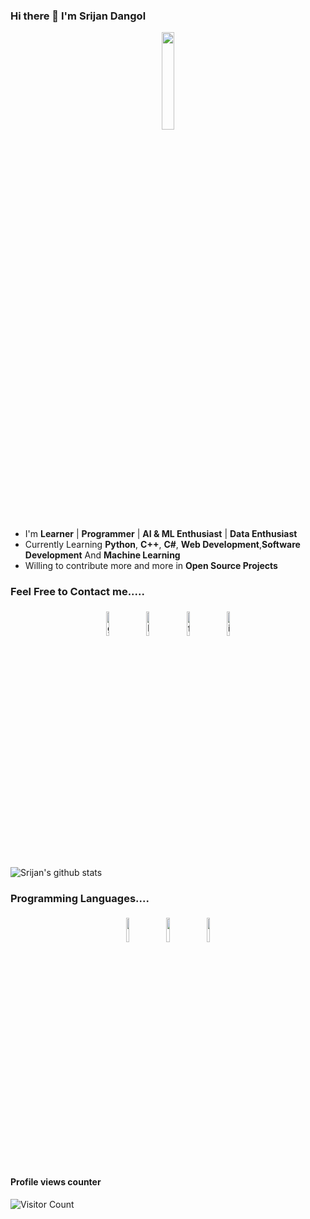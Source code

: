 ### Hi there 👋 I'm Srijan Dangol

<p align="center">
<img width="20%" src="https://img.icons8.com/ios-filled/96/000000/programming.png"/>
</p>


- I'm  **Learner** | **Programmer** | **AI & ML Enthusiast** | **Data Enthusiast**
- Currently Learning **Python**, **C++**, **C#**, **Web Development**,**Software Development** And **Machine Learning**
- Willing to contribute more and more in **Open Source Projects**


### Feel Free to Contact me.....

<p align="center">
	<a href="https://github.com/srijandangol"><img alt="github" width="10%" style="padding:5px" src="https://img.icons8.com/clouds/100/000000/github.png"/></a>
	<a href="https://www.linkedin.com/in/srijan-dangol-955465206/"><img alt="linkedin" width="10%" style="padding:5px" src="https://img.icons8.com/clouds/100/000000/linkedin.png"/></a>
	<a href="https://www.facebook.com/srijan.dragneel/"><img alt="facebook" width="10%" style="padding:5px" src="https://img.icons8.com/clouds/100/000000/facebook-new.png"/></a>
	<a href="https://www.instagram.com/bravo_dgl/"><img alt="instagram" width="10%" style="padding:5px" src="https://img.icons8.com/clouds/100/000000/instagram.png"/></a>
	

![Srijan's github stats](https://github-readme-stats.vercel.app/api?username=srijandangol&show_icons=true&hide_border=true&color=black)&nbsp;&nbsp;

### Programming Languages....

<p align="center">
  <img width="10%" style="padding:5px" src="https://img.icons8.com/color/144/000000/python.png"/>
  <img width="10%" style="padding:5px" src="https://img.icons8.com/ios-filled/50/000000/c-plus-plus-logo.png"/>
  <img width="10%" style="padding:5px" src="https://img.icons8.com/color/144/000000/javascript.png"/>
</p>

#### Profile views counter
![Visitor Count](https://profile-counter.glitch.me/srijandangol/count.svg)

